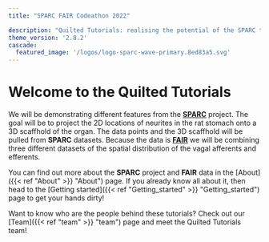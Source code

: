 ```yaml
---
title: "SPARC FAIR Codeathon 2022"

description: "Quilted Tutorials: realising the potential of the SPARC toolkit"
theme_version: '2.8.2'
cascade:
  featured_image: '/logos/logo-sparc-wave-primary.8ed83a5.svg'
---
```

# **Welcome to the Quilted Tutorials**
We will be demonstrating different features from the [**SPARC**](https://sparc.science/) project. The goal will be to project the 2D locations of neurites in the rat stomach onto a 3D scaffhold of the organ. The data points and the 3D scaffhold will be pulled from **SPARC** datasets. Because the data is [**FAIR**](https://www.nature.com/articles/sdata201618) we will be combining three different datasets of the spatial distribution of the vagal afferents and efferents. 

You can find out more about the **SPARC** project and **FAIR** data in the [About]({{< ref "About" >}} "About") page. If you already know all about it, then head to the [Getting started]({{< ref "Getting_started" >}} "Getting_started") page to get your hands dirty!

Want to know who are the people behind these tutorials? Check out our [Team]({{< ref "team" >}} "team") page and meet the Quilted Tutorials team!
